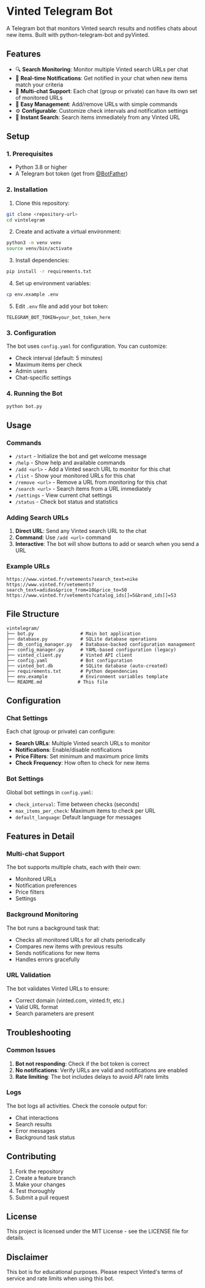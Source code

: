# Vinted Telegram Bot

A Telegram bot that monitors Vinted search results and notifies chats about new items. Built with python-telegram-bot and pyVinted.

## Features

- 🔍 **Search Monitoring**: Monitor multiple Vinted search URLs per chat
- 🔔 **Real-time Notifications**: Get notified in your chat when new items match your criteria
- 👥 **Multi-chat Support**: Each chat (group or private) can have its own set of monitored URLs
- 📱 **Easy Management**: Add/remove URLs with simple commands
- ⚙️ **Configurable**: Customize check intervals and notification settings
- 🔎 **Instant Search**: Search items immediately from any Vinted URL

## Setup

### 1. Prerequisites

- Python 3.8 or higher
- A Telegram bot token (get from [@BotFather](https://t.me/BotFather))

### 2. Installation

1. Clone this repository:
```bash
git clone <repository-url>
cd vintelegram
```

2. Create and activate a virtual environment:
```bash
python3 -m venv venv
source venv/bin/activate
```

3. Install dependencies:
```bash
pip install -r requirements.txt
```

4. Set up environment variables:
```bash
cp env.example .env
```

5. Edit `.env` file and add your bot token:
```
TELEGRAM_BOT_TOKEN=your_bot_token_here
```

### 3. Configuration

The bot uses `config.yaml` for configuration. You can customize:

- Check interval (default: 5 minutes)
- Maximum items per check
- Admin users
- Chat-specific settings

### 4. Running the Bot

```bash
python bot.py
```

## Usage

### Commands

- `/start` - Initialize the bot and get welcome message
- `/help` - Show help and available commands
- `/add <url>` - Add a Vinted search URL to monitor for this chat
- `/list` - Show your monitored URLs for this chat
- `/remove <url>` - Remove a URL from monitoring for this chat
- `/search <url>` - Search items from a URL immediately
- `/settings` - View current chat settings
- `/status` - Check bot status and statistics

### Adding Search URLs

1. **Direct URL**: Send any Vinted search URL to the chat
2. **Command**: Use `/add <url>` command
3. **Interactive**: The bot will show buttons to add or search when you send a URL

### Example URLs

```
https://www.vinted.fr/vetements?search_text=nike
https://www.vinted.fr/vetements?search_text=adidas&price_from=10&price_to=50
https://www.vinted.fr/vetements?catalog_ids[]=5&brand_ids[]=53
```

## File Structure

```
vintelegram/
├── bot.py                 # Main bot application
├── database.py            # SQLite database operations
├── db_config_manager.py   # Database-backed configuration management
├── config_manager.py      # YAML-based configuration (legacy)
├── vinted_client.py       # Vinted API client
├── config.yaml            # Bot configuration
├── vinted_bot.db          # SQLite database (auto-created)
├── requirements.txt       # Python dependencies
├── env.example            # Environment variables template
└── README.md             # This file
```

## Configuration

### Chat Settings

Each chat (group or private) can configure:
- **Search URLs**: Multiple Vinted search URLs to monitor
- **Notifications**: Enable/disable notifications
- **Price Filters**: Set minimum and maximum price limits
- **Check Frequency**: How often to check for new items

### Bot Settings

Global bot settings in `config.yaml`:
- `check_interval`: Time between checks (seconds)
- `max_items_per_check`: Maximum items to check per URL
- `default_language`: Default language for messages

## Features in Detail

### Multi-chat Support

The bot supports multiple chats, each with their own:
- Monitored URLs
- Notification preferences
- Price filters
- Settings

### Background Monitoring

The bot runs a background task that:
- Checks all monitored URLs for all chats periodically
- Compares new items with previous results
- Sends notifications for new items
- Handles errors gracefully

### URL Validation

The bot validates Vinted URLs to ensure:
- Correct domain (vinted.com, vinted.fr, etc.)
- Valid URL format
- Search parameters are present

## Troubleshooting

### Common Issues

1. **Bot not responding**: Check if the bot token is correct
2. **No notifications**: Verify URLs are valid and notifications are enabled
3. **Rate limiting**: The bot includes delays to avoid API rate limits

### Logs

The bot logs all activities. Check the console output for:
- Chat interactions
- Search results
- Error messages
- Background task status

## Contributing

1. Fork the repository
2. Create a feature branch
3. Make your changes
4. Test thoroughly
5. Submit a pull request

## License

This project is licensed under the MIT License - see the LICENSE file for details.

## Disclaimer

This bot is for educational purposes. Please respect Vinted's terms of service and rate limits when using this bot. 